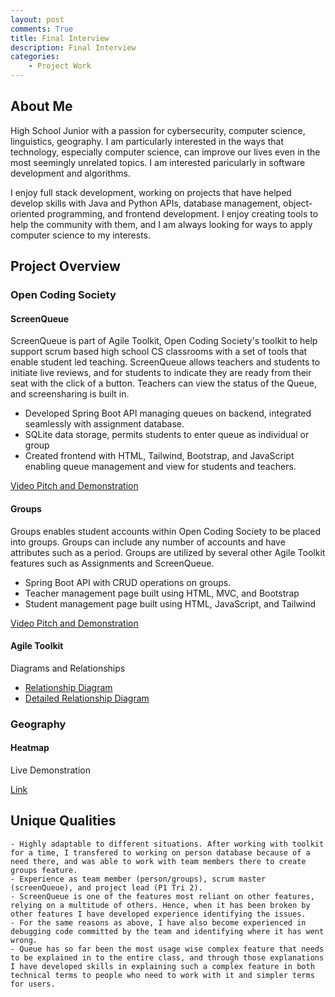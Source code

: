```yaml
---
layout: post
comments: True
title: Final Interview
description: Final Interview
categories:
    - Project Work
---
```


## About Me
High School Junior with a passion for cybersecurity, computer science, linguistics, geography. I am particularly interested in the ways that technology, especially computer science, can improve our lives even in the most seemingly unrelated topics. I am interested paricularly in software development and algorithms.

I enjoy full stack development, working on projects that have helped develop skills with Java and Python APIs, database management, object-oriented programming, and frontend development. I enjoy creating tools to help the community with them, and I am always looking for ways to apply computer science to my interests.

## Project Overview
### Open Coding Society
#### ScreenQueue
ScreenQueue is part of Agile Toolkit, Open Coding Society's toolkit to help support scrum based high school CS classrooms with a set of tools that enable student led teaching. ScreenQueue allows teachers and students to initiate live reviews, and for students to indicate they are ready from their seat with the click of a button. Teachers can view the status of the Queue, and screensharing is built in.

- Developed Spring Boot API managing queues on backend, integrated seamlessly with assignment database.
- SQLite data storage, permits students to enter queue as individual or group
- Created frontend with HTML, Tailwind, Bootstrap, and JavaScript enabling queue management and view for students and teachers.

[Video Pitch and Demonstration](https://drive.google.com/file/d/1EjF_bude1CffC2UXQFD1oB28v3n-dUcr/view)

#### Groups
Groups enables student accounts within Open Coding Society to be placed into groups. Groups can include any number of accounts and have attributes such as a period. Groups are utilized by several other Agile Toolkit features such as Assignments and ScreenQueue.

- Spring Boot API with CRUD operations on groups.
- Teacher management page built using HTML, MVC, and Bootstrap
- Student management page built using HTML, JavaScript, and Tailwind

[Video Pitch and Demonstration](https://drive.google.com/file/d/178i3ujiUwbZh9Npbg7eTuw0B_bDePDRz/view)

#### Agile Toolkit
Diagrams and Relationships
- [Relationship Diagram](https://iwu78.github.io/ian_2025/2025/03/11/Toolkit_IPYNB_2_.html)
- [Detailed Relationship Diagram](https://iwu78.github.io/ian_2025/2025/02/05/progresschec_IPYNB_2_.html)

### Geography
#### Heatmap
Live Demonstration

[Link](https://bambangan78.github.io/countyHeatmap/heatmap.html)

## Unique Qualities
	- Highly adaptable to different situations. After working with toolkit for a time, I transfered to working on person database because of a need there, and was able to work with team members there to create groups feature.
	- Experience as team member (person/groups), scrum master (screenQueue), and project lead (P1 Tri 2). 
	- ScreenQueue is one of the features most reliant on other features, relying on a multitude of others. Hence, when it has been broken by other features I have developed experience identifying the issues.
    - For the same reasons as above, I have also become experienced in debugging code committed by the team and identifying where it has went wrong.
	- Queue has so far been the most usage wise complex feature that needs to be explained in to the entire class, and through those explanations I have developed skills in explaining such a complex feature in both technical terms to people who need to work with it and simpler terms for users.